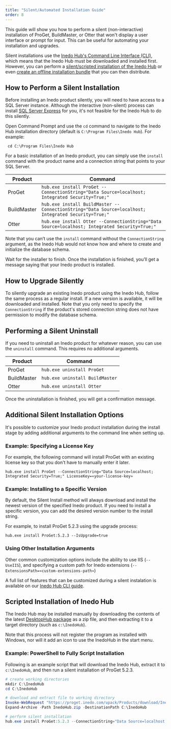 ```yaml
---
title: "Silent/Automated Installation Guide"
order: 8
---
```


This guide will show you how to perform a silent (non-interactive) installation of ProGet, BuildMaster, or Otter that won't display a user interface or prompt for input. This can be useful for automating your installation and upgrades.

Silent installations use the [Inedo Hub's Command Line Interface (CLI)](/docs/installation/windows/desktophub-overview/desktophub-inedo-hub-cli), which means that the Inedo Hub must be downloaded and installed first. However, you can perform a [silent/scripted installation of the Inedo Hub](#scripted-installation-of-inedo-hub) or even [create an offline installation bundle](/docs/installation/windows/desktophub-offline) that you can then distribute.

## How to Perform a Silent Installation

Before installing an Inedo product silently, you will need to have access to a SQL Server instance. Although the interactive (non-silent) process can install [SQL Server Express](https://www.microsoft.com/en-us/sql-server/sql-server-downloads) for you, it's not feasible for the Inedo Hub to do this silently.

Open Command Prompt and use the `cd` command to navigate to the Inedo Hub installation directory (default is `C:\Program Files\Inedo Hub`). For example:

```
 cd C:\Program Files\Inedo Hub
```

For a basic installation of an Inedo product, you can simply use the `install` command with the product name and a connection string that points to your SQL Server.

| Product | Command |
| -- | -- |
| ProGet | `hub.exe install ProGet --ConnectionString="Data Source=localhost; Integrated Security=True;"`
| BuildMaster | `hub.exe install BuildMaster --ConnectionString="Data Source=localhost; Integrated Security=True;"`
| Otter | `hub.exe install Otter --ConnectionString="Data Source=localhost; Integrated Security=True;"`

Note that you can’t use the `install` command without the `ConnectionString` argument, as the Inedo Hub would not know how and where to create and initialize the database schema.

Wait for the installer to finish. Once the installation is finished, you’ll get a message saying that your Inedo product is installed.

## How to Upgrade Silently

To silently upgrade an existing Inedo product using the Inedo Hub, follow the same process as a regular install. If a new version is available, it will be downloaded and installed.  Note that you only need to specify the `ConnectionString` if the product's stored connection string does not have permission to modify the database schema.

## Performing a Silent Uninstall 

If you need to uninstall an Inedo product for whatever reason, you can use the `uninstall` command. This requires no additional arguments.

| Product | Command |
| -- | -- |
| ProGet | `hub.exe uninstall ProGet`
| BuildMaster | `hub.exe uninstall BuildMaster`
| Otter | `hub.exe uninstall Otter`

Once the uninstallation is finished, you will get a confirmation message.

## Additional Silent Installation Options

It's possible to customize your Inedo product installation during the install stage by adding additional arguments to the command line when setting up. 

### Example: Specifying a License Key
For example, the following command will install ProGet with an existing license key so that you don't have to manually enter it later.

```
hub.exe install ProGet --ConnectionString="Data Source=localhost; Integrated Security=True;" LicenseKey=«your-license-key»
```

### Example: Installing to a Specific Version
By default, the Silent Install method will always download and install the newest version of the specified Inedo product. If you need to install a specific version, you can add the desired version number to the install string. 

For example, to install ProGet 5.2.3 using the upgrade process:

```
hub.exe install ProGet:5.2.3 --IsUpgrade=true
```

### Using Other Installation Arguments

Other common customization options include the ability to use IIS (`--UseIIS`), and specifying a custom path for Inedo extensions (`--ExtensionsPath=«custom-extensions-path»`)

A full list of features that can be customized during a silent instalation is available on our [Inedo Hub CLI guide](/docs/installation/windows/desktophub-overview/desktophub-inedo-hub-cli).

## Scripted Installation of Inedo Hub

The Inedo Hub may be installed manually by downloading the contents of the latest [DesktopHub package](https://proget.inedo.com/feeds/Products/InedoReleases/DesktopHub) as a zip file, and then extracting it to a target directory (such as `c:\InedoHub`).

Note that this process will not register the program as installed with Windows, nor will it add an icon to use the InedoHub in the start menu. 

### Example: PowerShell to Fully Script Installation
Following is an example script that will download the Inedo Hub, extract it to `c:\InedoHub`, and then run a silent installation of ProGet 5.2.3.

```powershell
# create working directories
mkdir C:\InedoHub
cd C:\InedoHub

# download and extract file to working directory
Invoke-WebRequest "https://proget.inedo.com/upack/Products/download/InedoReleases/DesktopHub?contentOnly=zip&latest" -OutFile C:\InedoHub\InedoHub.zip
Expand-Archive -Path InedoHub.zip -DestinationPath C:\InedoHub

# perform silent installation
hub.exe install ProGet:5.2.3 --ConnectionString="Data Source=localhost; Integrated Security=True;"
```